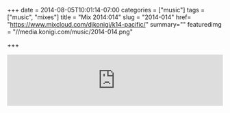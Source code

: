 +++
date = 2014-08-05T10:01:14-07:00
categories = ["music"]
tags = ["music", "mixes"]
title = "Mix 2014:014"
slug = "2014-014"
href= "https://www.mixcloud.com/djkonigi/k14-pacific/"
summary=""
featuredimg = "//media.konigi.com/music/2014-014.png"

+++

<div class="mix"><div class="embed" >
<iframe width="100%" height="120" src="https://www.mixcloud.com/widget/iframe/?hide_cover=1&light=1&feed=%2Fdjkonigi%2Fk14-pacific%2F" frameborder="0" ></iframe>
</div></div>

